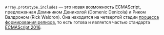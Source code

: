 `Array.prototype.includes` — это новая возможность ECMAScript, предложенная 
Домиником Дениколой (Domenic Denicola) и Риком Валдроном (Rick Waldron). 
Она находится на четвертой стадии [процесса формирования релизов][2], то есть готова и является частью 
стандарта [ECMAScript 2016][1].

[1]: http://www.2ality.com/2016/01/ecmascript-2016.html
[2]: http://www.2ality.com/2015/11/tc39-process.html
